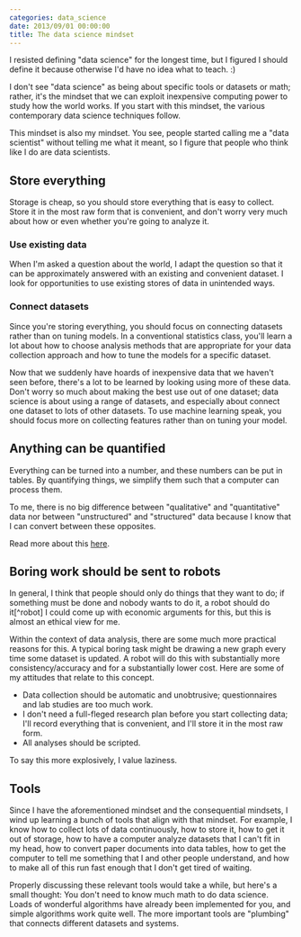 ```yaml
---
categories: data_science
date: 2013/09/01 00:00:00
title: The data science mindset
---
```

I resisted defining "data science" for the longest time, but I figured
I should define it because otherwise I'd have no idea what to teach. :)

I don't see "data science" as being about specific tools or datasets
or math; rather, it's the mindset that we can exploit inexpensive computing
power to study how the world works. If you start with this mindset, the
various contemporary data science techniques follow.

This mindset is also my mindset. You see, people started calling me a
"data scientist" without telling me what it meant, so I figure that people
who think like I do are data scientists.

## Store everything
Storage is cheap, so you should store everything that is easy to collect.
Store it in the most raw form that is convenient, and don't worry very
much about how or even whether you're going to analyze it.

### Use existing data
When I'm asked a question about the world, I adapt the question so that it can
be approximately answered with an existing and convenient dataset. I look for
opportunities to use existing stores of data in unintended ways.

### Connect datasets
Since you're storing everything, you should focus on connecting datasets rather than on tuning models.
In a conventional statistics class, you'll learn a lot about how to choose
analysis methods that are appropriate for your data collection approach and how
to tune the models for a specific dataset.

Now that we suddenly have hoards of inexpensive data that we haven't seen before,
there's a lot to be learned by looking using more of these data. Don't worry so much
about making the best use out of one dataset; data science is about using a range of
datasets, and especially about connect one dataset to lots of other datasets. To use
machine learning speak, you should focus more on collecting features rather than on
tuning your model.

## Anything can be quantified
Everything can be turned into a number, and these numbers can be put in tables.
By quantifying things, we simplify them such that a computer can process them.

To me, there is no big difference between "qualitative" and "quantitative" data
nor between "unstructured" and "structured" data because I know that I can convert
between these opposites.

Read more about this [here](http://thomaslevine.com/!/world-data-world).

## Boring work should be sent to robots
In general, I think that people should only do things that they want to do;
if something must be done and nobody wants to do it, a robot should do it[^robot]
I could come up with economic arguments for this, but this is almost an ethical view for me.

Within the context of data analysis, there are some much more practical reasons
for this. A typical boring task might be drawing a new graph every time some
dataset is updated. A robot will do this with substantially more
consistency/accuracy and for a substantially lower cost. Here are some of my
attitudes that relate to this concept.

* Data collection should be automatic and unobtrusive; questionnaires and lab
    studies are too much work.
* I don't need a full-fleged research plan before you start collecting data;
    I'll record everything that is convenient, and I'll store it in the most raw form.
* All analyses should be scripted.

To say this more explosively, I value laziness.

## Tools
Since I have the aforementioned mindset and the consequential mindsets, I wind
up learning a bunch of tools that align with that mindset. For example, I know
how to collect lots of data continuously, how to store it, how to get it out of
storage, how to have a computer analyze datasets that I can't fit in my head,
how to convert paper documents into data tables, how to get the computer to tell
me something that I and other people understand, and how to make all of this run
fast enough that I don't get tired of waiting.

Properly discussing these relevant tools would take a while, but here's a small
thought: You don't need to know much math to do data science. Loads of wonderful
algorithms have already been implemented for you, and simple algorithms work quite
well. The more important tools are "plumbing" that connects different datasets and systems.
